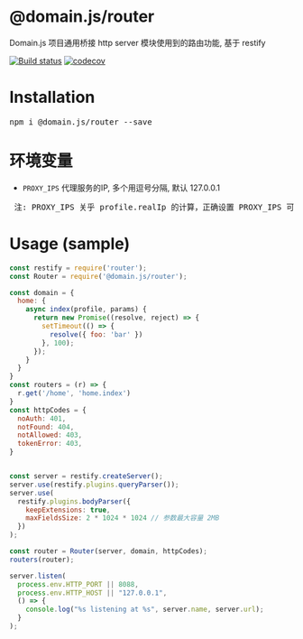 # @domain.js/router
Domain.js 项目通用桥接 http server 模块使用到的路由功能, 基于 restify

[![Build status](https://travis-ci.com/domain-js/router.svg?branch=master)](https://travis-ci.org/domain-js/router)
[![codecov](https://codecov.io/gh/domain-js/router/branch/master/graph/badge.svg)](https://codecov.io/gh/domain-js/router)

# Installation
<pre>npm i @domain.js/router --save</pre>

# 环境变量
* `PROXY_IPS` 代理服务的IP, 多个用逗号分隔, 默认 127.0.0.1 

<pre> 注: PROXY_IPS 关乎 profile.realIp 的计算，正确设置 PROXY_IPS 可以确保 realIp 不会被请求端伪造, 从而保证在某些和ip相关的限制功能的安全性</pre>

# Usage (sample)
```javascript
const restify = require('router');
const Router = require('@domain.js/router');

const domain = {
  home: {
    async index(profile, params) {
      return new Promise((resolve, reject) => {
        setTimeout(() => {
          resolve({ foo: 'bar' })
        }, 100);
      });
    }
  }
}
const routers = (r) => {
  r.get('/home', 'home.index')
}
const httpCodes = {
  noAuth: 401,
  notFound: 404,
  notAllowed: 403,
  tokenError: 403,
}


const server = restify.createServer();
server.use(restify.plugins.queryParser());
server.use(
  restify.plugins.bodyParser({
    keepExtensions: true,
    maxFieldsSize: 2 * 1024 * 1024 // 参数最大容量 2MB
  })
);

const router = Router(server, domain, httpCodes);
routers(router);

server.listen(
  process.env.HTTP_PORT || 8088,
  process.env.HTTP_HOST || "127.0.0.1",
  () => {
    console.log("%s listening at %s", server.name, server.url);
  }
);
```
